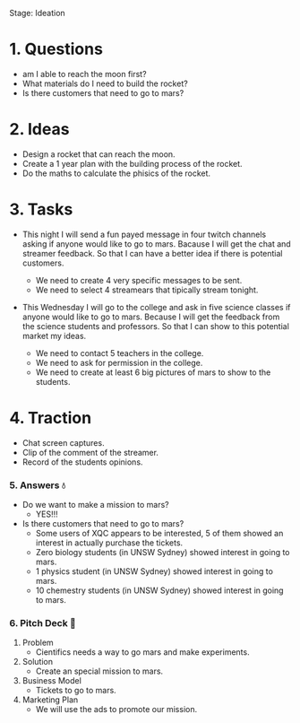 Stage: Ideation

# 1. Questions

* am I able to reach the moon first?
* What materials do I need to build the rocket?
* Is there customers that need to go to mars?

# 2. Ideas

* Design a rocket that can reach the moon.
* Create a 1 year plan with the building process of the rocket.
* Do the maths to calculate the phisics of the rocket.

# 3. Tasks

* This night I will send a fun payed message in four twitch channels asking if anyone would like to go to mars. Bacause I will get the chat and streamer feedback. So that I can have a better idea if there is potential customers.
   * We need to create 4 very specific messages to be sent.
   * We need to select 4 streamears that tipically stream tonight.

* This Wednesday I will go to the college and ask in five science classes if anyone would like to go to mars. Because I will get the feedback from the science students and professors. So that I can show to this potential market my ideas.
   * We need to contact 5 teachers in the college.
   * We need to ask for permission in the college.
   * We need to create at least 6 big pictures of mars to show to the students.

# 4. Traction

* Chat screen captures.
* Clip of the comment of the streamer.
* Record of the students opinions.

### 5. Answers 💧

* Do we want to make a mission to mars?
    * YES!!!
* Is there customers that need to go to mars?
    * Some users of XQC appears to be interested, 5 of them showed an interest in actually purchase the tickets.
    * Zero biology students (in UNSW Sydney) showed interest in going to mars.
    * 1 physics student (in UNSW Sydney) showed interest in going to mars.
    * 10 chemestry students (in UNSW Sydney) showed interest in going to mars. 

### 6. Pitch Deck 🎪

1. Problem
    * Cientifics needs a way to go mars and make experiments.
2. Solution
    * Create an special mission to mars.
5. Business Model
    * Tickets to go to mars.
9. Marketing Plan
    * We will use the ads to promote our mission.